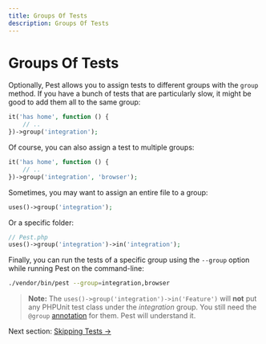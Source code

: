 ```yaml
---
title: Groups Of Tests
description: Groups Of Tests
---
```


# Groups Of Tests

Optionally, Pest allows you to assign tests to different groups with the `group` method. If you have a bunch of
tests that are particularly slow, it might be good to add them all to the same group:

```php
it('has home', function () {
    // ..
})->group('integration');
```

Of course, you can also assign a test to multiple groups:

```php
it('has home', function () {
    // ..
})->group('integration', 'browser');
```

Sometimes, you may want to assign an entire file to a group:

```php
uses()->group('integration');
```

Or a specific folder:

```php
// Pest.php
uses()->group('integration')->in('integration');
```

Finally, you can run the tests of a specific group using the `--group` option while
running Pest on the command-line:

```bash
./vendor/bin/pest --group=integration,browser
```

> **Note:** The `uses()->group('integration')->in('Feature')` will **not** put any PHPUnit test class under the *integration* group.
You still need the `@group` [annotation](https://phpunit.readthedocs.io/en/latest/annotations.html) for them.
Pest will understand it.


Next section: [Skipping Tests →](/docs/skipping-tests)
